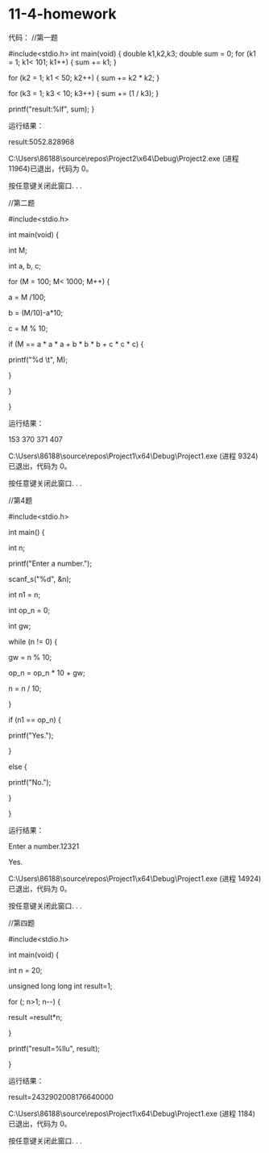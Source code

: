 # 11-4-homework
代码：
//第一题

#include<stdio.h>
int main(void) {
double k1,k2,k3;
double sum = 0;
for (k1 = 1; k1< 101; k1++) {
sum += k1;
}

for (k2 = 1; k1 < 50; k2++) {
sum += k2 * k2;
}

for (k3 = 1; k3 < 10; k3++) {
sum += (1 / k3);
}

printf("result:%lf", sum);
}

运行结果：

result:5052.828968

C:\Users\86188\source\repos\Project2\x64\Debug\Project2.exe (进程 11964)已退出，代码为 0。

按任意键关闭此窗口. . .













//第二题

#include<stdio.h>

int main(void) {

int M;

int a, b, c;

for (M = 100; M< 1000; M++) {

a = M /100;

b = (M/10)-a*10;

c = M % 10;

if (M == a * a * a + b * b * b + c * c * c) {

printf("%d \t", M);

}

}

}

运行结果：

153     370     371     407

C:\Users\86188\source\repos\Project1\x64\Debug\Project1.exe (进程 9324)已退出，代码为 0。

按任意键关闭此窗口. . .



//第4题

#include<stdio.h>

int main() {

int n;

printf("Enter a number.");

scanf_s("%d", &n);

int n1 = n;

int op_n = 0;

int gw;

while (n != 0) {

gw = n % 10;

op_n = op_n * 10 + gw;

n = n / 10;

}

if (n1 == op_n) {

printf("Yes.");

}

else {

printf("No.");

}

}



运行结果：

Enter a number.12321

Yes.

C:\Users\86188\source\repos\Project1\x64\Debug\Project1.exe (进程 14924)已退出，代码为 0。

按任意键关闭此窗口. . .



//第四题

#include<stdio.h>

int main(void) {

int n = 20;

unsigned long long int result=1;

for (; n>1; n--) {

result =result*n;



}

printf("result=%llu", result);

}



运行结果：

result=2432902008176640000

C:\Users\86188\source\repos\Project1\x64\Debug\Project1.exe (进程 1184)已退出，代码为 0。

按任意键关闭此窗口. . .




